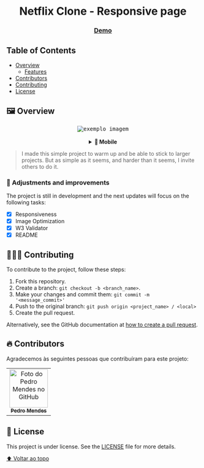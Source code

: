 <h1 align="center">Netflix Clone - Responsive page</h1>

<div align="center">
  <h3>
    <a href="https://devpedrom.github.io/netflix-clone/index.html">
      Demo
    </a>
  </h3>
</div>

<!-- TABLE OF CONTENTS -->

## Table of Contents

- [Overview](#framed_picture-overview)
  - [Features](#pushpin-adjustments-and-improvements)
- [Contributors](#fire-contributors)
- [Contributing](#people_holding_hands-contributing)
- [License](#pencil-license)

## :framed_picture: Overview

<div align="center"><kbd><img src="images/overview-desktop.gif" alt="exemplo imagem" align="center"></kbd></div>

<br>

<details align="center">
   <summary><strong>📱 Mobile</strong></summary> 
<div align="center"><kbd><img src="images/overview-mobile.gif" alt="exemplo imagem" align="center"></kbd></div>
</details>

> I made this simple project to warm up and be able to stick to larger projects. But as simple as it seems, and harder than it seems, I invite others to do it.

### :pushpin: Adjustments and improvements

The project is still in development and the next updates will focus on the following tasks:

- [x] Responsiveness
- [x] Image Optimization
- [x] W3 Validator
- [x] README

## :people_holding_hands: Contributing

<!---Se o seu README for longo ou se você tiver algum processo ou etapas específicas que deseja que os contribuidores sigam, considere a criação de um arquivo CONTRIBUTING.md separado--->

To contribute to the project, follow these steps:

1. Fork this repository.
2. Create a branch: `git checkout -b <branch_name>`.
3. Make your changes and commit them: `git commit -m '<message_commit>'`
4. Push to the original branch: `git push origin <project_name> / <local>`
5. Create the pull request.

Alternatively, see the GitHub documentation at [how to create a pull request](https://help.github.com/en/github/collaborating-with-issues-and-pull-requests/creating-a-pull-request).

## :fire: Contributors

Agradecemos às seguintes pessoas que contribuíram para este projeto:

<table>
  <tr>
    <td align="center">
      <a href="https://www.github.com/devpedrom">
        <img src="https://www.github.com/devpedrom.png" width="100px;" alt="Foto do Pedro Mendes no GitHub"/><br>
        <sub>
          <b>Pedro Mendes</b>
        </sub>
      </a>
    </td>
  </tr>
</table>

## :pencil: License

This project is under license. See the [LICENSE](LICENSE.md) file for more details.

[⬆ Voltar ao topo](#framed_picture-overview)<br>
